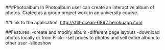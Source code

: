 ###Photoalbum
In Photoalbum user can create an interactive album of photos. Crated as a group project work in an university course.

##Link to the application:
http://still-ocean-6892.herokuapp.com

##Features:
-create and modify album
-different page layouts
-download photos locally or from Flickr
-set prices to photos and sell entire album to other user
-slideshow
